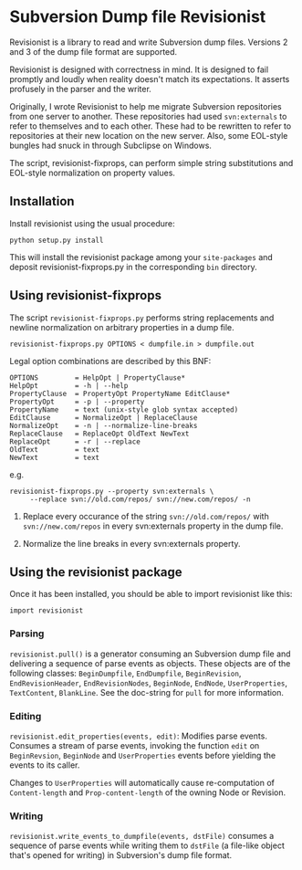 <!-- mode: markdown ; coding: utf-8 -->

# Subversion Dump file Revisionist

Revisionist is a library to read and write Subversion dump files.
Versions 2 and 3 of the dump file format are supported.

Revisionist is designed with correctness in mind.  It is designed to
fail promptly and loudly when reality doesn't match its
expectations. It asserts profusely in the parser and the writer.

Originally, I wrote Revisionist to help me migrate Subversion
repositories from one server to another.  These repositories had used
`svn:externals` to refer to themselves and to each other.  These had to
be rewritten to refer to repositories at their new location on the new
server. Also, some EOL-style bungles had snuck in through Subclipse on
Windows.

The script, revisionist-fixprops, can perform simple string
substitutions and EOL-style normalization on property values.

## Installation

Install revisionist using the usual procedure:

    python setup.py install

This will install the revisionist package among your `site-packages`
and deposit revisionist-fixprops.py in the corresponding `bin`
directory.

## Using revisionist-fixprops

The script `revisionist-fixprops.py` performs string replacements and
newline normalization on arbitrary properties in a dump file.

    revisionist-fixprops.py OPTIONS < dumpfile.in > dumpfile.out

Legal option combinations are described by this BNF:

    OPTIONS         = HelpOpt | PropertyClause* 
    HelpOpt         = -h | --help
    PropertyClause  = PropertyOpt PropertyName EditClause*
    PropertyOpt     = -p | --property
    PropertyName    = text (unix-style glob syntax accepted)
    EditClause      = NormalizeOpt | ReplaceClause
    NormalizeOpt    = -n | --normalize-line-breaks
    ReplaceClause   = ReplaceOpt OldText NewText
    ReplaceOpt      = -r | --replace
    OldText         = text
    NewText         = text

e.g.

    revisionist-fixprops.py --property svn:externals \
         --replace svn://old.com/repos/ svn://new.com/repos/ -n

1. Replace every occurance of the string `svn://old.com/repos/` with
   `svn://new.com/repos` in every svn:externals property in the
   dump file.

2. Normalize the line breaks in every svn:externals property.


## Using the revisionist package

Once it has been installed, you should be able to import revisionist
like this:

    import revisionist

### Parsing

`revisionist.pull()` is a generator consuming an Subversion dump file and
delivering a sequence of parse events as objects. These objects are of
the following classes: `BeginDumpfile`, `EndDumpfile`,
`BeginRevision`, `EndRevisionHeader`, `EndRevisionNodes`, `BeginNode`,
`EndNode`, `UserProperties`, `TextContent`, `BlankLine`. See the
doc-string for `pull` for more information.

### Editing

`revisionist.edit_properties(events, edit)`: Modifies parse events.
Consumes a stream of parse events, invoking the function `edit` on
`BeginRevsion`, `BeginNode` and `UserProperties` events before
yielding the events to its caller.

Changes to `UserProperties` will automatically cause re-computation
of `Content-length` and `Prop-content-length` of the owning Node or
Revision.

### Writing

`revisionist.write_events_to_dumpfile(events, dstFile)` consumes a
sequence of parse events while writing them to `dstFile` (a file-like
object that's opened for writing) in Subversion's dump file format.
